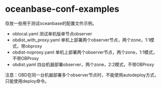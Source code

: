 # oceanbase-conf-examples
存放一些用于测试oceanbase的配置文件示例。


- oblocal.yaml  测试单机版单节点observer
- obdist_with_proxy.yaml  单机上部署两个observer节点，两个zone，1:1模式，带obproxy
- obdist-noproxy.yaml  单机上部署两个observer节点，两个zone，1:1模式，不带OBProxy
- obdist.yaml  四台机器部署observer，两个zone，2:2模式，不带OBProxy

注意：OBD在同一台机器部署多个observer节点时，不能使用autodeploy方式，只能使用deploy命令。
